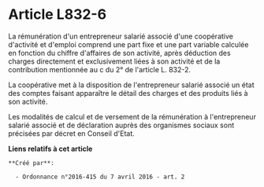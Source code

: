 # Article L832-6

La rémunération d'un entrepreneur salarié associé d'une coopérative d'activité et d'emploi comprend une part fixe et une part
variable calculée en fonction du chiffre d'affaires de son activité, après déduction des charges directement et exclusivement
liées à son activité et de la contribution mentionnée au c du 2° de l'article L. 832-2. 

La coopérative met à la disposition de l'entrepreneur salarié associé un état des comptes faisant apparaître le détail des
charges et des produits liés à son activité. 

Les modalités de calcul et de versement de la rémunération à l'entrepreneur salarié associé et de déclaration auprès des
organismes sociaux sont précisées par décret en Conseil d'Etat.

**Liens relatifs à cet article**

	**Créé par**:

	  - Ordonnance n°2016-415 du 7 avril 2016 - art. 2
